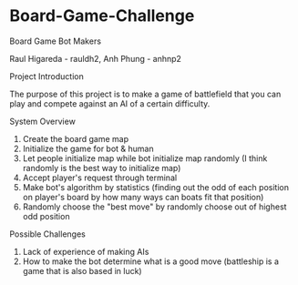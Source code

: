 # Board-Game-Challenge
Board Game Bot Makers

Raul Higareda - rauldh2, Anh Phung - anhnp2

Project Introduction

The purpose of this project is to make a game of battlefield that you can play and compete against an AI of a certain difficulty.

System Overview

1. Create the board game map
2. Initialize the game for  bot & human
3. Let people initialize map while bot initialize map randomly (I think randomly is the best way to initialize map)
4. Accept player's request through terminal
5. Make bot's algorithm by statistics (finding out the odd of each position on player's board by how many ways can boats fit that position)
6. Randomly choose the "best move" by randomly choose out of highest odd position

Possible Challenges

1. Lack of experience of making AIs
2. How to make the bot determine what is a good move (battleship is a game that is also based in luck)
